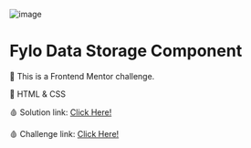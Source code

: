 ![image](https://github.com/xleyzor/fylo-data-storage-component/assets/122406455/d95a9038-34ff-49d9-8dcc-3a8783a639fd)

<h1>Fylo Data Storage Component</h1>


🌠 This is a Frontend Mentor challenge.

🌠 HTML & CSS

  🩸 Solution link: <a href="https://www.frontendmentor.io/solutions/fylo-data-storage-component--lRfROXpAl">Click Here! </a>

  🩸 Challenge link: <a href="https://www.frontendmentor.io/challenges/fylo-data-storage-component-1dZPRbV5n/hub">Click Here! </a>
